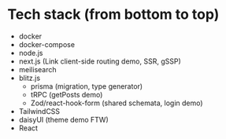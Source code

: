 # Tech stack (from bottom to top)

- docker
- docker-compose
- node.js
- next.js (Link client-side routing demo, SSR, gSSP)
- meilisearch
- blitz.js
  - prisma (migration, type generator)
  - tRPC (getPosts demo)
  - Zod/react-hook-form (shared schemata, login demo)
- TailwindCSS
- daisyUI (theme demo FTW)
- React
